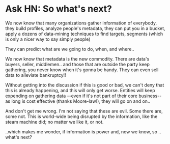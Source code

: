 # Ask HN: So what's next?

We now know that many organizations gather information of everybody, they build profiles, analyze people&#x27;s metadata, they can put you in a bucket, apply a dozens of data-mining techniques to find targets, segments (which is only a nicer way to say simply people)<p>They can predict what are we going to do, when, and where..<p>We now know that metadata is the new commodity. There are data&#x27;s buyers, seller, middlemen.. and those that are outside the party keep gathering, you never know when it&#x27;s gonna be handy. They can even sell data to alleviate bankruptcy!!<p>Without getting into the discussion if this is good or bad, we can&#x27;t deny that this is already happening, and this will only get worse. Entities will keep expending on gathering data --even if it&#x27;s not part of their core business-- as long is cost effective (thanks Moore-law!), they will go on and on..<p>And don&#x27;t get me wrong. I&#x27;m not saying that these are evil. Some there are, some not. This is world-wide being disrupted by the information, like the steam machine did; no matter we like it, or not.<p>..which makes me wonder, if information is power and, now we know, so .. what&#x27;s next?
